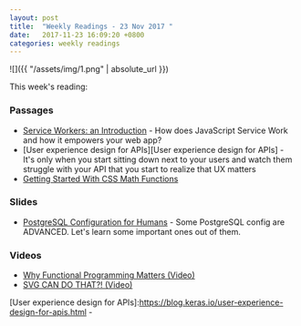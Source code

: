 ```yaml
---
layout: post
title:  "Weekly Readings - 23 Nov 2017 "
date:   2017-11-23 16:09:20 +0800
categories: weekly readings
---
```


  ![]({{ "/assets/img/1.png" | absolute_url }})

This week's reading:

### Passages
* [Service Workers: an Introduction][Service Workers: an Introduction] - How does JavaScript Service Work and how it empowers your web app?
* [User experience design for APIs][User experience design for APIs] - It's only when you start sitting down next to your users and watch them struggle with your API that you start to realize that UX matters
* [Getting Started With CSS Math Functions][Getting Started With CSS Math Functions]

### Slides
* [PostgreSQL Configuration for Humans][PostgreSQL Configuration for Humans] - Some PostgreSQL config are ADVANCED. Let's learn some important ones out of them.

### Videos

* [Why Functional Programming Matters (Video)][Why Functional Programming Matters]
* [SVG CAN DO THAT?! (Video)][SVG CAN DO THAT?!]


[PostgreSQL Configuration for Humans]:https://speakerdeck.com/ongres/postgresql-configuration-for-humans

[Service Workers: an Introduction]:https://developers.google.com/web/fundamentals/primers/service-workers/

[User experience design for APIs]:https://blog.keras.io/user-experience-design-for-apis.html -

[Why Functional Programming Matters]:https://www.youtube.com/watch?v=oB8jN68KGcU

[SVG CAN DO THAT?!]:https://www.youtube.com/watch?v=dv2TvTXQ4FQ

[Getting Started With CSS Math Functions]:https://webdesign.tutsplus.com/tutorials/mathematical-expressions-calc-min-and-max--cms-29735
